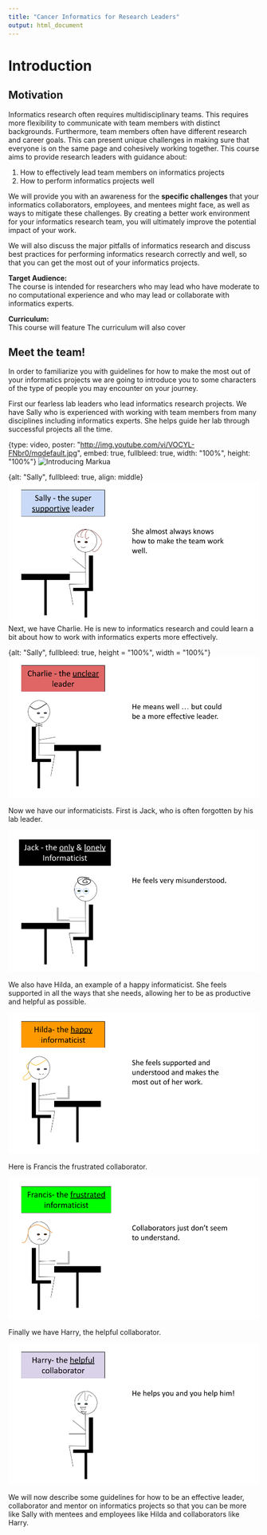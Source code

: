 ```yaml
---
title: "Cancer Informatics for Research Leaders"
output: html_document
---
```


# Introduction 

## Motivation

Informatics research often requires multidisciplinary teams. This requires more flexibility to communicate with team members with distinct backgrounds. Furthermore, team members often have different research and career goals. This can present unique challenges in making sure that everyone is on the same page and cohesively working together. This course aims to provide research leaders with guidance about:  

 1) How to effectively lead team members on informatics projects  
 2) How to perform informatics projects well   

We will provide you with an awareness for the **specific challenges** that your informatics collaborators, employees, and mentees might face, as well as ways to mitigate these challenges. By creating a better work environment for your informatics research team, you will ultimately improve the potential impact of your work. 

We will also discuss the major pitfalls of informatics research and discuss best practices for performing informatics research correctly and well, so that you can get the most out of your informatics projects. 

**Target Audience:**  
The course is intended for researchers who may lead who have moderate to no computational experience and who may lead or collaborate with informatics experts.

**Curriculum:**  
This course will feature 
The curriculum will also cover 

## Meet the team!

In order to familiarize you with guidelines for how to make the most out of your informatics projects we are going to introduce you to some characters of the type of people you may encounter on your journey. 

First our fearless lab leaders who lead informatics research projects. We have Sally who is experienced with working with team members from many disciplines including informatics experts. She helps guide her lab through successful projects all the time.

{type: video, poster: "http://img.youtube.com/vi/VOCYL-FNbr0/mqdefault.jpg", embed: true, fullbleed: true, width: "100%", height: "100%"}
![Introducing Markua](https://www.youtube.com/watch?t=105&v=VOCYL-FNbr0)

{alt: "Sally", fullbleed: true, align: middle}
![](images/intro_sally.png)
Next, we have Charlie. He is new to informatics research and could learn a bit about how to work with informatics experts more effectively.

{alt: "Sally", fullbleed: true, height = "100%", width = "100%"}
![](images/intro_charlie.png)


Now we have our informaticists. First is Jack, who is often forgotten by his lab leader.

![](images/intro_jack.png)



We also have Hilda, an example of a happy informaticist. She feels supported in all the ways that she needs, allowing her to be as productive and helpful as possible.

![](images/intro_hilda.png)

Here is Francis the frustrated collaborator.

![](images/intro_francis.png)

Finally we have Harry, the helpful collaborator.

![](images/intro_harry.png)


We will now describe some guidelines for how to be an effective leader, collaborator and mentor on informatics projects so that you can be more like Sally with mentees and employees like Hilda and collaborators like Harry.

